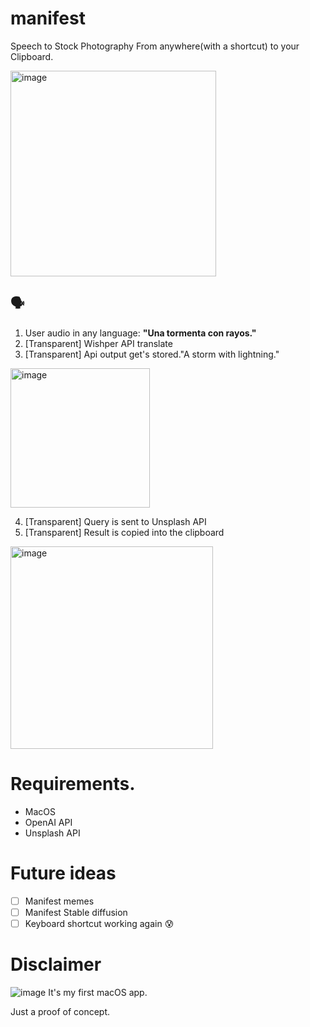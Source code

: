 # manifest
Speech to Stock Photography
From anywhere(with a shortcut) to your Clipboard.

<img width="329" alt="image" src="https://github.com/adriangalilea/manifest/assets/90320947/775a4f0c-ff89-4b35-841e-1ac81c894817">



## 🗣️
1. User audio in any language: __"Una tormenta con rayos."__ 
2. [Transparent] Wishper API translate 
3. [Transparent] Api output get's stored."A storm with lightning."

<img width="223" alt="image" src="https://github.com/adriangalilea/manifest/assets/90320947/12174272-e615-49e8-991c-ea74d500111e">

4. [Transparent] Query is sent to Unsplash API
5. [Transparent] Result is copied into the clipboard

<img width="324" alt="image" src="https://github.com/adriangalilea/manifest/assets/90320947/7c7843b0-6e97-4a23-bb08-879b333254be">

# Requirements.
- MacOS
- OpenAI API
- Unsplash API

# Future ideas
- [ ] Manifest memes
- [ ] Manifest Stable diffusion
- [ ] Keyboard shortcut working again 😰

# Disclaimer
![image](https://github.com/adriangalilea/manifest/assets/90320947/e6ff0012-2c18-4624-8ded-ea060f615b55)
It's my first macOS app.

Just a proof of concept.
